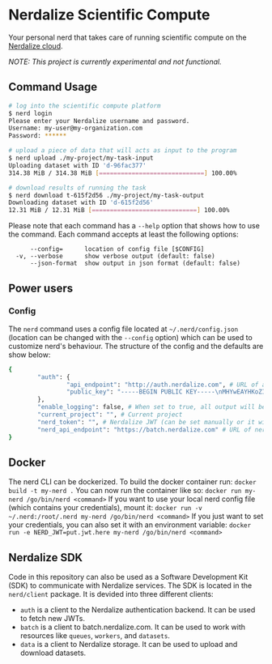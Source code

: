 # Nerdalize Scientific Compute
Your personal nerd that takes care of running scientific compute on the [Nerdalize cloud](http://nerdalize.com/cloud/).

_NOTE: This project is currently experimental and not functional._

## Command Usage

```bash
# log into the scientific compute platform
$ nerd login
Please enter your Nerdalize username and password.
Username: my-user@my-organization.com
Password: ******

# upload a piece of data that will acts as input to the program
$ nerd upload ./my-project/my-task-input
Uploading dataset with ID 'd-96fac377'
314.38 MiB / 314.38 MiB [=============================] 100.00%

# download results of running the task
$ nerd download t-615f2d56 ./my-project/my-task-output
Downloading dataset with ID 'd-615f2d56'
12.31 MiB / 12.31 MiB [=============================] 100.00%
```

Please note that each command has a `--help` option that shows how to use the command.
Each command accepts at least the following options:
```
      --config=      location of config file [$CONFIG]
  -v, --verbose      show verbose output (default: false)
      --json-format  show output in json format (default: false)
```

## Power users

### Config

The `nerd` command uses a config file located at `~/.nerd/config.json` (location can be changed with the `--config` option) which can be used to customize nerd's behaviour.
The structure of the config and the defaults are show below:
```bash
{
        "auth": {
                "api_endpoint": "http://auth.nerdalize.com", # URL of authentication server
                "public_key": "-----BEGIN PUBLIC KEY-----\nMHYwEAYHKoZIzj0CAQYFK4EEACIDYgAEAkYbLnam4wo+heLlTZEeh1ZWsfruz9nk\nkyvc4LwKZ8pez5KYY76H1ox+AfUlWOEq+bExypcFfEIrJkf/JXa7jpzkOWBDF9Sa\nOWbQHMK+vvUXieCJvCc9Vj084ABwLBgX\n-----END PUBLIC KEY-----" # Public key used to verify JWT signature
        },
        "enable_logging": false, # When set to true, all output will be logged to ~/.nerd/log
        "current_project": "", # Current project
        "nerd_token": "", # Nerdalize JWT (can be set manually or it will be set by `nerd login`)
        "nerd_api_endpoint": "https://batch.nerdalize.com" # URL of nerdalize API (NCE)
}
```

## Docker

The nerd CLI can be dockerized. To build the docker container run:
```docker build -t my-nerd .```
You can now run the container like so:
```docker run my-nerd /go/bin/nerd <command>```
If you want to use your local nerd config file (which contains your credentials), mount it:
```docker run -v ~/.nerd:/root/.nerd my-nerd /go/bin/nerd <command>```
If you just want to set your credentials, you can also set it with an environment variable:
```docker run -e NERD_JWT=put.jwt.here my-nerd /go/bin/nerd <command>```

## Nerdalize SDK

Code in this repository can also be used as a Software Development Kit (SDK) to communicate with Nerdalize services. The SDK is located in the `nerd/client` package. It is devided into three different clients:

* `auth` is a client to the Nerdalize authentication backend. It can be used to fetch new JWTs.
* `batch` is a client to batch.nerdalize.com. It can be used to work with resources like `queues`, `workers`, and `datasets`.
* `data` is a client to Nerdalize storage. It can be used to upload and download datasets.
